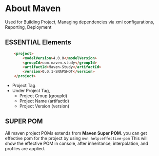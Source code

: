 # About Maven

Used for Building Project, Managing dependencies via xml configurations, Reporting, Deployment

## ESSENTIAL Elements
 
```html
    <project>
        <modelVersion>4.0.0</modelVersion>
        <groupId>com.maven.study</groupId>
        <artifactId>Maven-Study</artifactId>
        <version>0.0.1-SNAPSHOT</version>
 	</project>
```
 
 * Project Tag.
 * Under Project Tag, 
    - Project Group     (groupId)
    - Project Name      (artifactId)
    - Project Version   (version)
    
## SUPER POM

All maven project POMs extends from **Maven Super POM**.
you can get effective pom for the project by using ```mvn help:effective-pom```
This will show the effective POM in console, after inheritance, interpolation, and profiles are applied.